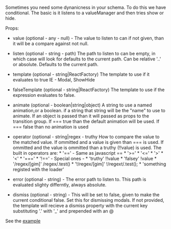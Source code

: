 Sometimes you need some dynanicness in your schema.  To do this we have conditional.
The basic is it listens to a valueManager and then tries show or hide.

Props:

 * value (optional - any - null) - The value to listen to can if not given, than
          it will be a compare against not null.
 * listen (optional - string - path) The path to listen to can be empty, in which case will look for defaults to the current path.
          Can be relative '..' or absolute. Defaults to the current path.
 * template (optional - string|ReactFactory) The template to use if it evaluates to true IE - Modal, ShowHide
 * falseTemplate (optional - string|ReactFactory) The template to use if the expression evaluates to false.
 * animate (optional - boolean|string|object) A string to use  a named animation,or a boolean. if a string that string will be the "name" to use to animate.
          If an object is passed than it will passed as props to the transition group.
          If === true than the default animation will be used.
          If === false than no animation is used

  * operator (optional - string|regex - truthy
           How to compare the value to the matched value.
           If ommitted and a value is given than === is used.
           If ommitted and the value is ommitted than a truthy (!!value) is used.
           The built in operators are:
             * '==' - Same as javascript ==
             * '>='
             * '<='
             * '>'
             * '<'
             * '==='
             * '!==' - Special ones -
             * 'truthy' !!value
             * 'falsey' !value
             * '/regex/[gim]' /regex/.test()
             * '!/regex/[gim]' !/regext/.test();
             * 'something registed with the loader'
   * error  (optional - string) - The error path to listen to.   This path is evaluated slighty differntly, always absolute.
   * dismiss (optional - string) - This will be set to false, given to make the current conditional false.   Set this for dismissing modals.  If
          not provided, the template will recieve a dismiss property with the current key substituting '.' with '_' and prepended with an @

See the [example](https://subschema.github.io/subschema/#/Conditional)
